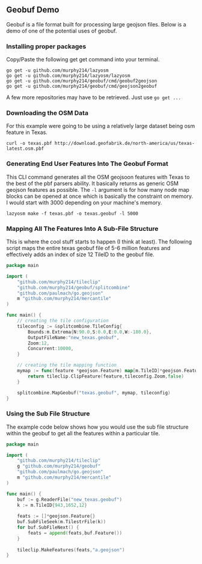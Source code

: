 ## Geobuf Demo 

Geobuf is a file format built for processing large geojson files. Below is a demo of one of the potential uses of geobuf.

### Installing proper packages

Copy/Paste the following get get command into your terminal.

```
go get -u github.com/murphy214/lazyosm
go get -u github.com/murphy214/lazyosm/lazyosm
go get -u github.com/murphy214/geobuf/cmd/geobuf2geojson
go get -u github.com/murphy214/geobuf/cmd/geojson2geobuf
```

A few more repositories may have to be retrieved. Just use ```go get ...```


### Downloading the OSM Data

For this example were going to be using a relatively large dataset being osm feature in Texas.

```
curl -o texas.pbf http://download.geofabrik.de/north-america/us/texas-latest.osm.pbf
```

### Generating End User Features Into The Geobuf Format

This CLI command generates all the OSM geojsoon features with Texas to the best of the pbf parsers ability. It basically returns as generic OSM geojson features as possible. The ```-l``` 
argument is for how many node map blocks can be opened at once which is basically the constraint on memory. I would start with 3000 depending on your machine's memory.

```
lazyosm make -f texas.pbf -o texas.geobuf -l 5000
```

### Mapping All The Features Into A Sub-File Structure

This is where the cool stuff starts to happen (I think at least). The following script maps the entire texas geobuf file of 5-6 million features and effectively adds an index of size 12 TileID to the geobuf file. 

```go
package main

import (
	"github.com/murphy214/tileclip"
	"github.com/murphy214/geobuf/splitcombine"
	"github.com/paulmach/go.geojson"
	m "github.com/murphy214/mercantile"
)

func main() {
	// creating the tile configuration
	tileconfig := &splitcombine.TileConfig{
		Bounds:m.Extrema{N:90.0,S:0.0,E:0.0,W:-180.0},
		OutputFileName:"new_texas.geobuf",
		Zoom:12,
		Concurrent:10000,
	}

	// creating the tile mapping function
	mymap := func(feature *geojson.Feature) map[m.TileID]*geojson.Feature {
		return tileclip.ClipFeature(feature,tileconfig.Zoom,false)
	}

	splitcombine.MapGeobuf("texas.geobuf", mymap, tileconfig)
}
```

### Using the Sub File Structure 

The example code below shows how you would use the sub file structure within the geobuf to get all the features within a particular tile.

```go
package main

import (
	"github.com/murphy214/tileclip"
	g "github.com/murphy214/geobuf"
	"github.com/paulmach/go.geojson"
	m "github.com/murphy214/mercantile"
)

func main() {
	buf := g.ReaderFile("new_texas.geobuf")
	k := m.TileID{943,1652,12}
	
	feats := []*geojson.Feature{}
	buf.SubFileSeek(m.TilestrFile(k))
	for buf.SubFileNext() {
		feats = append(feats,buf.Feature())
	}
	
	tileclip.MakeFeatures(feats,"a.geojson")
}
```